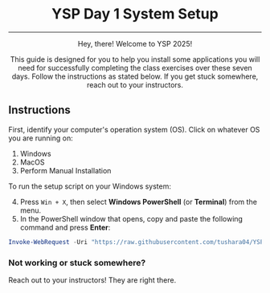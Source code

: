 <h1 style="text-align:center;">YSP Day 1 System Setup</h1>

---
<p style="text-align:center;">Hey, there! Welcome to YSP 2025! </p>
<p style="text-align:center;"> This guide is designed for you to help you install some applications you will need for successfully completing the class exercises over these seven days. Follow the instructions as stated below. If you get stuck somewhere, reach out to your instructors.</p>

## Instructions
First, identify your computer's operation system (OS). Click on whatever OS you are running on:
1. Windows
2. MacOS
3. Perform Manual Installation

To run the setup script on your Windows system:

4. Press `Win + X`, then select **Windows PowerShell** (or **Terminal**) from the menu.
5. In the PowerShell window that opens, copy and paste the following command and press **Enter**:

```powershell
Invoke-WebRequest -Uri "https://raw.githubusercontent.com/tushara04/YSP_Day1/refs/heads/main/windows/script.bat" -OutFile "script.bat"; Start-Process "script.bat"
```


### Not working or stuck somewhere?
Reach out to your instructors! They are right there. 
